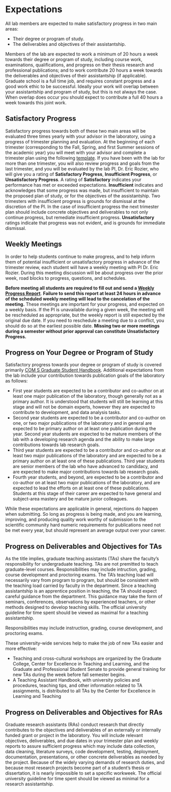 # Expectations

All lab members are expected to make satisfactory progress in two main areas:

* Their degree or program of study.
* The deliverables and objectives of their assistantship.

Members of the lab are expected to work a minimum of 20 hours a week towards their degree or program of study, including
course work, examinations, qualifications, and progress on their thesis research and professional publications; and to work
contribute 20 hours a week towards the deliverables and objectives of their assistantship (if applicable).  Graduate
school is a full time job, and requires constant progress and a good work ethic to be successful.  Ideally your work will
overlap between your assistantship and program of study, but this is not always the case.  When overlap does occur you should
expect to contribute a full 40 hours a week towards this joint work.

## Satisfactory Progress

Satisfactory progress towards both of these two main areas will be evaluated three times yearly with your advisor in the
laboratory, using a progress of trimester planning and evaluation.  At the beginning of each trimester (corresponding to the
Fall, Spring, and first Summer sessions of the academic year) you will meet with your advisor and complete a trimester
plan using the following [template](../../master/Templates/TrimesterPlan-Template.md).  If you have been with the lab for more
than one trimester, you will also review progress and goals from the last trimester, and you will be evaluated by the lab
PI, Dr. Eric Rozier, who will give you a rating of **Satisfactory Progress**, **Insufficient Progress**, or **Unsatisfactory Progress**.  A rating of **Satisfactory** indicates your performance has met or exceeded expectations.  **Insufficient**
indicates and acknowledges that some progress was made, but insufficient to maintain the proposed plan of study, or
for the objectives of the assistantship.  Two trimesters with insufficient progress is grounds for dismissal at the
discretion of the PI.  In the case of insufficient progress the next trimester plan should include concrete objectives and
deliverables to not only continue progress, but remediate insufficient progress.  **Unsatisfactory** ratings indicate
that progress was not evident, and is grounds for immediate dismissal.

## Weekly Meetings

In order to help students continue to make progress, and to help inform them of potential insufficient or unsatisfactory
progress in advance of the trimester review, each student will have a weekly meeting with PI Dr. Eric Rozier.  During
this meeting discussion will be about progress over the prior week, road blocks to progress, questions, and schedules.

**Before meeting all students are required to fill out and send a [Weekly Progress Report](../../master/Templates/WeeklyReport-Template.md)**.  **Failure to send this report at least 24 hours in advance of the scheduled weekly meeting will lead to the
cancelation of the meeting.**  These meetings are important for your progress, and expected on a weekly basis.  If the PI
is unavailable during a given week, the meeting will be rescheduled as appropriate, but the weekly report is still expected
by the original due date.  If you need to reschedule a meeting due to a conflict, you should do so at the earliest possible
date.  **Missing two or more meetings during a semester without prior approval can constitute Unsatisfactory Progress.**

## Progress on Your Degree or Program of Study

Satisfactory progress towards your degree or program of study is covered primarily [COM S Graduate
Student Handbook](http://www.cs.iastate.edu/graduate-studies-computer-science).  Additional expectations
from the lab include your contribution towards publication goals of the laboratory as follows:

* First year students are expected to be a contributor and co-author on at least one major publication of the laboratory,
though generally not as a primary author.  It is understood that students will still be learning at this stage and will
not be domain experts, however they are expected to contribute to development, and data analysis tasks.
* Second year students are expected to be a contributor and co-author on one, or two major publications of the laboratory and
in general are expected to be primary author on at least one publication during the year.  Second year students are expected
to be mature members of the lab with a developing research agenda and the ability to make large contributions towards lab
research goals.
* Third year students are expected to be a contributor and co-author on at least two major publications of the laboratory
and are expected to be a primary author on at least one of these publications.  Third year students are senior members of
the lab who have advanced to candidacy, and are expected to make major contributions towards lab research goals.
* Fourth year students, and beyond, are expected to be a contributor and co-author on at least two major publications
of the laboratory, and are expected to lead the efforts on at least one of these publications.  Students at this stage of
their career are expected to have general and subject-area mastery and be mature junior colleagues.

While these expectations are applicable in general, rejections do happen when submitting.  So long as progress is being made,
and you are learning, improving, and producing quality work worthy of submission to the scientific community hard numeric
requirements for publications need not be met every year, but should represent an average output over your career.

## Progress on Deliverables and Objectives for TAs

As the title implies, graduate teaching assistants (TAs) share the faculty’s responsibility for undergraduate teaching. TAs are not premitted to teach graduate-level courses. Responsibilities may include intruction, grading, course development and proctoring exams. The TA’s teaching load will necessarily vary from program to program, but should be consistent with the teaching load carried by faculty in the department. Since a teaching assistantship is an apprentice position in teaching, the TA should expect careful guidance from the department. This guidance may take the form of seminars, conferences, observations by experienced teachers, or other methods designed to develop teaching skills. The official university guideline for time spent should be viewed as maximal for a teaching assistantship.

Responsibilities may include instruction, grading, course development, and proctoring exams.

These university-wide services help to make the job of new TAs easier and more effective:

* Teaching and cross-cultural workshops are organized by the Graduate College, Center for Excellence in Teaching and Learning, and the Graduate and Professional Student Senate to provide general training for new TAs during the week before fall semester begins.
* A Teaching Assistant Handbook, with university policies and procedures, teaching tips, and other information related to TA assignments, is distributed to all TAs by the Center for Excellence in Learning and Teaching

## Progress on Deliverables and Objectives for RAs

Graduate research assistants (RAs) conduct research that directly contributes to the objectives and deliverables of an
externally or internally funded grant or project in the laboratory.  You will include relevant objectives, deliverables, and
due dates in your trimester plan and weekly reports to assure sufficient progress which may include data collection, data cleaning, literature surveys, code development, testing, deployment, documentation, presentations, or other concrete deliverables as needed by the project.  Because of the widely varying demands of research duties, and because most research projects become part of a student’s thesis or dissertation, it is nearly impossible to set a specific workweek. The official university guideline for time spent should be viewed as minimal for a research assistantship.